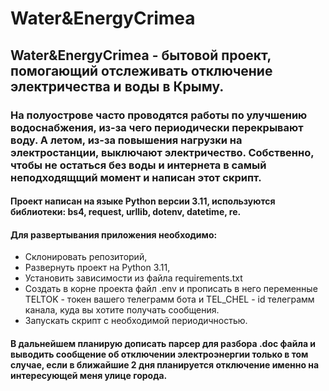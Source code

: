 # Water&EnergyCrimea #
## **Water&EnergyCrimea** - бытовой проект, помогающий отслеживать отключение электричества и воды в Крыму. ##
### На полуострове часто проводятся работы по улучшению водоснабжения, из-за чего периодически перекрывают воду. А летом, из-за повышения нагрузки на электростанции, выключают электричество. Собственно, чтобы не остаться без воды и интернета в самый неподходящщий момент и написан этот скрипт. ###
#### Проект написан на языке Python версии 3.11, используются библиотеки: bs4, request, urllib, dotenv, datetime, re. ####
#### Для развертывания приложения необходимо:
* Склонировать репозиторий,
* Развернуть проект на Python 3.11,
* Установить зависимости из файла requirements.txt
* Создать в корне проекта файл .env и прописать в него переменные TELTOK - токен вашего телеграмм бота и TEL_CHEL - id телеграмм канала, куда вы хотите получать сообщения.
* Запускать скрипт с необходимой периодичностью.
#### В дальнейшем планирую дописать парсер для разбора .doc файла и выводить сообщение об отключении электроэнергии только в том случае, если в ближайшие 2 дня планируется отключение именно на интересующей меня улице города. ####
